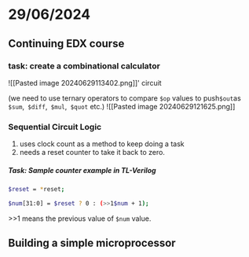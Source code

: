 
# 29/06/2024

## Continuing EDX course

### task: create a combinational calculator
![[Pasted image 20240629113402.png]]'
circuit

(we need to use ternary operators to compare ```$op``` values to push```$out```as
```$sum```,``` $diff```,``` $mul```,``` $quot``` etc.)
![[Pasted image 20240629121625.png]]

### Sequential Circuit Logic
1. uses clock count as a method to keep doing a task
2.  needs a reset counter to take it back to zero.

##### Task: Sample counter example in TL-Verilog
```bash
$reset = *reset;

$num[31:0] = $reset ? 0 : (>>1$num + 1);
```

\>>1 means the previous value of ```$num``` value.


## Building  a simple microprocessor
